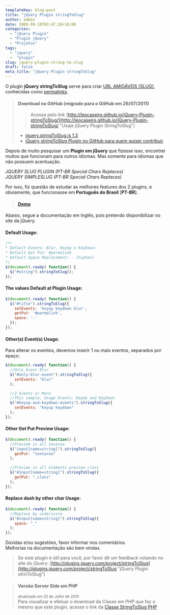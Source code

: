 ```yaml
---
templateKey: blog-post
title: "jQuery Plugin stringToSlug"
author: admin
date: 2009-09-18T03:47:28+10:00
categories:
  - "jQuery Plugin"
  - "Plugin jQuery"
  - "Projetos"
tags:
  - "jquery"
  -  "plugin"
slug: jquery-plugin-string-to-slug
draft: false
meta_title: "jQuery Plugin stringToSlug"
---
```


O plugin **jQuery stringToSlug** serve para criar [URL AMIGÁVEIS (SLUG)](https://leocaseiro.com.br/permalinks-wordpress/), conhecidas como [permalinks](https://leocaseiro.com.br/permalinks-wordpress/).

> #### Download no GitHub (migrado para o GitHub em 26/07/2011)
>
> > Acesse pelo link [http://leocaseiro.github.io/jQuery-Plugin-stringToSlug/](http://leocaseiro.github.io/jQuery-Plugin-stringToSlug/ "Usaje jQuery Plugin StringToSlug")
>
> * [jquery.stringToSlug.js 1.3](https://github.com/leocaseiro/jQuery-Plugin-stringToSlug/archive/1.3.zip "Download jQuery stringToSlug Plugin")
> * [jQuery stringToSlug Plugin no GitHub para quem quiser contribuir](https://github.com/leocaseiro/jQuery-Plugin-stringToSlug "jQuery stringToSlug Plugin no github")

Depois de muito pesquisar um **Plugin em jQuery** que fizesse isso, encontrei muitos que funcionam para outros idiomas. Mas somente para idiomas que não possuem acentuação.

_JQUERY SLUG PLUGIN (PT-BR Special Chars Replaces)_<br>
_JQUERY SIMPLESLUG (PT-BR Special Chars Replaces)_

**<span style="font-weight: normal;">Por isso, fiz questão de estudar as melhores features dos 2 plugins, e obviamente, que funcionasse em</span> Português do Brasil** \[**PT-BR**\].

> #### [Demo](http://leocaseiro.github.io/jQuery-Plugin-stringToSlug/)

Abaixo, segue a documentação em Inglês, pois pretendo disponibilizar no site da jQuery.

#### Default Usage:

```javascript
/**
* Default Events: Blur, KeyUp e KeyDown:
* Default Get Put: #permalink
* Default Space Replacement: - (hiphen)
*/
$(document).ready( function() {
  $("#string").stringToSlug();
});
```

#### The values Default at Plugin Usage:

```javascript
$(document).ready( function() {
  $("#title").stringToSlug({
    setEvents: 'keyup keydown blur',
    getPut: '#permalink',
    space: '-'
  });
});
```

#### Other(s) Event(s) Usage:

Para alterar os eventos, devemos inserir 1 ou mais eventos, separados por epaço:
```javascript
$(document).ready( function() {
  //Only Event Blur
  $("#only-blur-event").stringToSlug({
    setEvents: "blur"
  );

  //2 Events or More
  //This sample, Usage Events: KeyUp and KeyDown
  $("#keyup-and-keydown-events").stringToSlug({
    setEvents: "keyup keydown"
  );
});
```

#### Other Get Put Preview Usage:

```javascript
$(document).ready( function() {
  //Previem in all texarea
  $("input[name=string]").stringToSlug({
    getPut: "textarea"
  );

  //Preview in all elements preview class
  $("#input[name=string]").stringToSlug({
    getPut: ".class"
  );
});
```

#### Replace dash by other char Usage:

```javascript
$(document).ready( function() {
  //Replace by underscore
  $("#input[name=string]").stringToSlug({
    space: "_"
  );
});
```
Dúvidas e/ou sugestões, favor informar nos comentários.<br>
Melhorias na documentação são bem vindas.

> Se este plugin é útil para você, por favor dê um feedback votando no site do jQuery:
> [http://plugins.jquery.com/project/stringToSlug](http://plugins.jquery.com/project/stringToSlug "jQuery Plugin strinToSlug")

> #### Versão Server Side em PHP<br>
>
> <small>atualizado em 25 de Julho de 2010</small><br>
> Para visualizar e efetuar o download da Classe em PHP que faz o mesmo que este plugin, acesse o link da [Classe StringToSlug PHP](https://leocaseiro.com.br/classe-stringtoslug-php)
